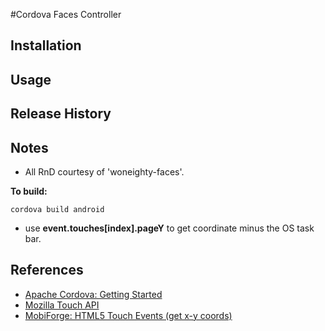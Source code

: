 #Cordova Faces Controller

## Installation

## Usage 

## Release History

## Notes
- All RnD courtesy of 'woneighty-faces'.

**To build:**

	cordova build android
	
- use **event.touches[index].pageY** to get coordinate minus the OS task bar.

## References
- [Apache Cordova: Getting Started](https://ccoenraets.github.io/cordova-tutorial/create-cordova-project.html)
- [Mozilla Touch API](https://developer.mozilla.org/en-US/docs/Web/API/Touch_events)
- [MobiForge: HTML5 Touch Events (get x-y coords)](https://developer.mozilla.org/en-US/docs/Web/API/Touch_events)
